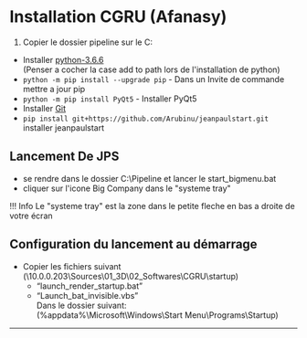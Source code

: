 # Installation CGRU (Afanasy)

1. Copier le dossier pipeline sur le C:
* Installer [python-3.6.6](https://www.python.org/ftp/python/3.6.6/python-3.6.6.exe)  
(Penser a cocher la case add to path lors de l'installation de python) 
* `python -m pip install --upgrade pip` - Dans un Invite de commande mettre a jour pip
* `python -m pip install PyQt5` - Installer PyQt5
* Installer [Git](https://git-scm.com/download/win)
* `pip install git+https://github.com/Arubinu/jeanpaulstart.git` installer jeanpaulstart

## Lancement De JPS

* se rendre dans le dossier C:\Pipeline et lancer le start_bigmenu.bat
* cliquer sur l'icone Big Company dans le "systeme tray"

!!! Info
	Le "systeme tray" est la zone dans le petite fleche en bas a droite de votre écran

## Configuration du lancement au démarrage

* Copier les fichiers suivant (\\10.0.0.203\Sources\01_3D\02_Softwares\CGRU\startup)
	* “launch_render_startup.bat”
	* “Launch_bat_invisible.vbs”  	 
Dans le dossier suivant:  
(%appdata%\Microsoft\Windows\Start Menu\Programs\Startup)

***